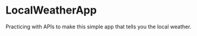 # LocalWeatherApp
Practicing with APIs to make this simple app that tells you the local weather.



